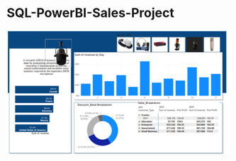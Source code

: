 # SQL-PowerBI-Sales-Project
![Image](https://github.com/Shahd1231/SQL-PowerBI-Sales-Project/blob/a1a3887e8bc65a017e4ab2d8cad361a05e7e9200/SQL-PowerBI-Sales.png)
